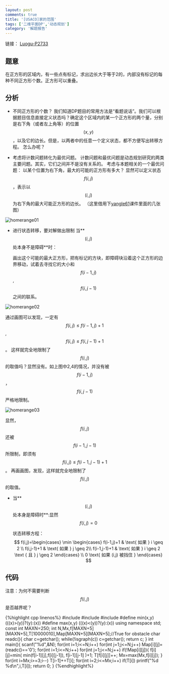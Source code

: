 ```yaml
---
layout: post
comments: true
title: '[USACO]家的范围'
tags: ['二维平面DP','动态规划']
category: '解题报告'
---
```


链接：
[Luogu-P2733][1]

## 题意

在正方形的区域内，有一些点有标记，求出边长大于等于2的，内部没有标记的每种不同正方形个数。正方形可以重叠。

## 分析

 - 不同正方形的个数？
   我们知道DP题目的常用方法是“看题说话”。我们可以根据题目信息直接定义状态吗？确定这个区域内的某一个正方形的两个量，分别是右下角（或者左上角等）的位置$$(x,y)$$，以及它的边长。但是，以两者中的任意一个定义状态，都不方便写出转移方程。
怎么办呢？

<!--more-->

 - 考虑将计数问题转化为最优问题。
   计数问题和最优问题是动态规划研究的两类主要问题。其实，它们之间并不是没有关系的。
   考虑与本题相关的一个最优问题：
   以某个位置为右下角，最大的可能的正方形有多大？
   显然可以定义状态$$f(i,j)$$，表示以$$(i,j)$$为右下角的最大可能正方形的边长。
   （这里借用下[yangle61][2]课件里面的几张图）

![homerange01](https://panda2134.github.io/img/homerange01.png)

 - 进行状态转移，要对解做出限制
   当**$$(i,j)$$处本身不是障碍**时：

   画出这个可能的最大正方形，把有标记的方块，即障碍块沿着这个正方形的边界移动，试着去寻找它的大小和$$f(i-1,j)$$,$$f(i,j-1)$$之间的联系。

![homerange02](https://panda2134.github.io/img/homerange02.png)

   通过画图可以发现，一定有 $$f(i,j) \leq f(i-1,j) + 1$$, $$f(i,j) \leq f(i,j-1) + 1$$。
   这样就完全地限制了$$f(i,j)$$的取值吗？显然没有。如上图中2,4的情况，并没有被$$f(i-1,j)$$，$$f(i,j-1)$$严格地限制。

![homerange03](https://panda2134.github.io/img/homerange03.png)

   显然，$$f(i,j)$$还被$$f(i-1,j-1)$$所限制，即须有$$f(i,j) \leq f(i-1,j-1) + 1$$。
   再画画图，发现，这样就完全地限制了$$f(i,j)$$的取值。
 - 当**$$(i,j)$$处本身是障碍时**:显然$$f(i,j)=0$$

   状态转移方程：
   $$
	f(i,j)=\begin{cases}
	\min \begin{cases}
	f(i-1,j)+1  & \text{ 如果 } i \geq 2 \\ 
	f(i,j-1)+1  & \text{ 如果 } j \geq 2\\ 
	f(i-1,j-1)+1  & \text{ 如果 } i \geq 2 \text { 且 } j \geq 2
	\end{cases} \\
	0 \text{ 如果 (i,j) 被挡住 } 
	\end{cases}
   $$

## 代码

注意：为何不需要判断$$f(i,j)$$是否越界呢？

{%highlight cpp linenos%}
#include <cstdio>
#include <cstring>
#include <cctype>
#define min(x,y) (((x)>(y))?(y):(x))
#define max(x,y) (((x)<(y))?(y):(x))
using namespace std;
const int MAXN=250;
int N,Mx,f[MAXN+5][MAXN+5],T[10000010],Map[MAXN+5][MAXN+5];//True for obstacle
char readc(){
    char c=getchar();
    while(!isgraph(c)) c=getchar();
    return c;
}
int main(){
    scanf("%d",&N);
    for(int i=1;i<=N;i++)
        for(int j=1;j<=N;j++)
            Map[i][j]=(readc()=='0');
    for(int i=1;i<=N;i++)
        for(int j=1;j<=N;j++)
            if(!Map[i][j]){
                f[i][j]=min(
                    min(f[i-1][j],f[i][j-1]),
                    f[i-1][j-1]
                )+1;
                T[f[i][j]]++;
                Mx=max(Mx,f[i][j]);
            }
    for(int i=Mx;i>=3;i--)
        T[i-1]+=T[i];
    for(int i=2;i<=Mx;i++)
        if(T[i])
            printf("%d %d\n",i,T[i]);
    return 0;
}
{%endhighlight%}

 [1]:https://www.luogu.org/problem/show?pid=2733
 [2]:https://blog.csdn.net/yangle61